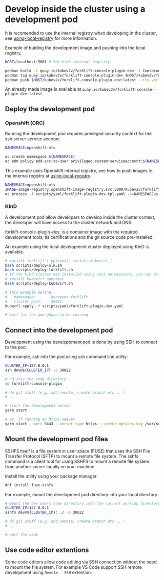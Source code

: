 
# Develop inside the cluster using a development pod

It is recomended to use the internal registry when developing in the cluster, see [using-local-registry](./using-local-registry.md)
for more information.

Example of buiding the development image and pushing into the local registry,

``` bash
HOST=localhost:5001 # for KinD internal registry

podman build -t quay.io/kubev2v/forklift-console-plugin-dev -f Containerfile.dev 
podman tag quay.io/kubev2v/forklift-console-plugin-dev $HOST/kubev2v/forklift-console-plugin-dev
podman push $HOST/kubev2v/forklift-console-plugin-dev:latest --tls-verify=false
```

An already made image is available at `quay.io/kubev2v/forklift-console-plugin-dev:latest`

## Deploy the development pod

### Openshift (CRC)

Running the development pod requires privieged security context for the ssh server service account

``` bash
NAMESPACE=openshift-mtv

oc create namespace ${NAMESPACE}
oc adm policy add-scc-to-user privileged system:serviceaccount:${NAMESPACE}:default
```

This example uses Openshift internal registry, see how to push images to the internal registry at [using-local-registry](using-local-registry.md).

``` bash
NAMESPACE=openshift-mtv
IMAGE=image-registry.openshift-image-registry.svc:5000/kubev2v/forklift-console-plugin-dev
oc process -f scripts/yaml/forklift-plugin-dev.tpl.yaml -p=NAMESPACE=${NAMESPACE} -p=IMAGE=${IMAGE} | oc apply -f -
```

### KinD

A development pod allow developers to develop inside the cluster context, the developer
will have access to the cluster network and DNS.

forklift-console-plugin-dev, is a container image with the required development tools, tls certifications and the git source code pre-installed.

An example using the local development cluster deployed using KinD is available.

``` bash
# install forklift [ optional, install kubevirt ]
bash scripts/deploy-olm.sh
bash scripts/deploy-forklift.sh
# If the kind cluster was installed using root permissions, you can also
# install kubevirt operator
bash scripts/deploy-kubevirt.sh

# This example define:
#   namespace:       konveyor-forklift
#   cluster port:    30022
kubectl apply -f scripts/yaml/forklift-plugin-dev.yaml

# wait for the pod phase to be running
```

## Connect into the development pod

Development using the develepoment pod is done by using SSH to connect to the pod.

For example, ssh into the pod using ssh command line utility:

``` bash
CLUSTER_IP=127.0.0.1
ssh dev@${CLUSTER_IP} -p 30022

# cd into the code directory
cd forklift-console-plugin

# do git stuff (e.g. add remote, create branch etc ...)
# ....

# start the development server
yarn start

# or, if running an https seever
yarn start --port 9443 --server-type https --server-options-key /var/serving-cert/tls.key --server-options-cert /var/serving-cert/tls.crt
```

## Mount the development pod files

SSHFS itself is a file system in user space (FUSE) that uses the SSH File Transfer Protocol (SFTP) to mount a remote file system. The sshfs command is a client tool for using SSHFS to mount a remote file system from another server locally on your machine.

Install the utility using your package manager.

``` bash
dnf install fuse-sshfs
```

For example, mount the development pod directory into your local directory.

``` bash
# mount the dev users home directory into the current working directory ./
CLUSTER_IP=127.0.0.1
sshfs dev@${CLUSTER_IP}: ./ -p 30022

# do git stuff (e.g. add remote, create branch etc ...)
# ....

# edit the code
```

## Use code editor extentions

Some code editors allow code editing via SSH connection without the need to mount
the file system. For example VS Code support SSH remote development using `Remote - SSH` extention.
